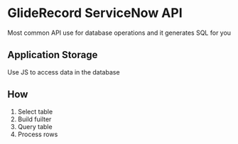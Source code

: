 # GlideRecord ServiceNow API

Most common API use for database operations and it generates SQL for you

## Application Storage

Use JS to access data in the database

## How

1. Select table
2. Build fuilter
3. Query table
4. Process rows
